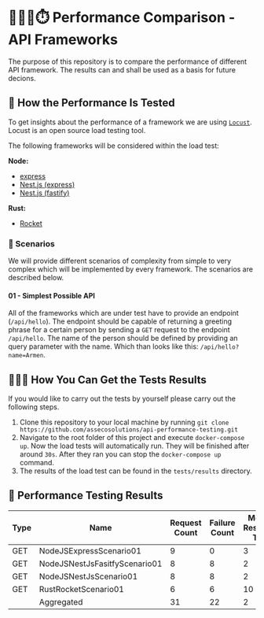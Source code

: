 # 🏃🏼‍♂️⏱️ Performance Comparison - API Frameworks

The purpose of this repository is to compare the performance of different API framework. The results can and shall be used as a basis for future decions.

## 🧪 How the Performance Is Tested

To get insights about the performance of a framework we are using [`Locust`](https://locust.io/). Locust is an open source load testing tool.

The following frameworks will be considered within the load test:

**Node:**

- [express](https://expressjs.com/de/)
- [Nest.js (express)](https://nestjs.com/)
- [Nest.js (fastify)](https://nestjs.com/)

**Rust:**

- [Rocket](https://rocket.rs/)

### 🌄 Scenarios

We will provide different scenarios of complexity from simple to very complex which will be implemented by every framework. The scenarios are described below.

#### 01 - Simplest Possible API

All of the frameworks which are under test have to provide an endpoint (`/api/hello`). The endpoint should be capable of returning a greeting phrase for a certain person by sending a `GET` request to the endpoint `/api/hello`. The name of the person should be defined by providing an query parameter with the name. Which than looks like this: `/api/hello?name=Armen`.

## 🧑🏼‍🔬 How You Can Get the Tests Results

If you would like to carry out the tests by yourself please carry out the following steps.

1. Clone this repository to your local machine by running `git clone https://github.com/assecosolutions/api-performance-testing.git`
2. Navigate to the root folder of this project and execute `docker-compose up`. Now the load tests will automatically run. They will be finished after around `30s`. After they ran you can stop the `docker-compose up` command.
3. The results of the load test can be found in the `tests/results` directory.

## 📝 Performance Testing Results

|Type|Name                         |Request Count|Failure Count|Median Response Time|Average Response Time|Min Response Time |Max Response Time |Average Content Size|Requests/s        |Failures/s        |50%|66%|75% |80% |90% |95% |98% |99% |99.9%|99.99%|100%|
|----|-----------------------------|-------------|-------------|--------------------|---------------------|------------------|------------------|--------------------|------------------|------------------|---|---|----|----|----|----|----|----|-----|------|----|
|GET |NodeJSExpressScenario01      |9            |0            |3                   |5.877222222224532    |1.8776000000002568|32.81129999999166 |11.0                |0.3976156251762339|0.0               |3  |3  |3   |3   |33  |33  |33  |33  |33   |33    |33  |
|GET |NodeJSNestJsFasitfyScenario01|8            |8            |2                   |2.0314125000009398   |1.4747999999968897|2.5667000000026974|0.0                 |0.3534361112677635|0.3534361112677635|2  |2  |2   |2   |3   |3   |3   |3   |3    |3     |3   |
|GET |NodeJSNestJsScenario01       |8            |8            |2                   |1.8961749999988342   |1.430700000000229 |3.0198000000041247|0.0                 |0.3534361112677635|0.3534361112677635|2  |2  |2   |2   |3   |3   |3   |3   |3    |3     |3   |
|GET |RustRocketScenario01         |6            |6            |10                  |682.0000000000022    |5.82630000000961  |3039.1772999999916|0.0                 |0.2650770834508226|0.2650770834508226|12 |12 |1000|1000|3000|3000|3000|3000|3000 |3000  |3000|
|    |Aggregated                   |31           |22           |2                   |134.71986129032362   |1.430700000000229 |3039.1772999999916|3.193548387096774   |1.3695649311625835|0.9719493059863495|2  |3  |3   |6   |12  |1000|3000|3000|3000 |3000  |3000|
